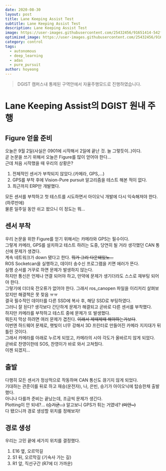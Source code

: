 ```yaml
---
date: 2020-08-30
layout: post
title: Lane Keeping Assist Test
subtitle: Lane Keeping Assist Test
description: Lane Keeping Assist Test
image: https://user-images.githubusercontent.com/25432456/91651414-542f5100-eac7-11ea-8c2c-66eb21f90418.gif
optimized_image: https://user-images.githubusercontent.com/25432456/91651414-542f5100-eac7-11ea-8c2c-66eb21f90418.gif
category: control
tags:
  - autonomous
  - deep_learning
  - adas
  - pure_pursuit
author: hoyeong
---
```


> DGIST 캠퍼스내 통제된 구역안에서 자율주행모드로 진행하였습니다.


# Lane Keeping Assist의 DGIST 원내 주행

## Figure 얻을 준비
오늘은 9월 2일(사실은 0901에 시작해서 2일에 끝난 것. 늘 그렇듯이..)이다.   
곧 논문을 쓰기 위해서 오늘은 Figure를 많이 얻어야 한다...   
근데 처음 시작했을 때 우리의 상황은?   

1. 전체적인 센서가 부착되지 않았다.(카메라, GPS,...)
2. GPS를 부착 후에 Vision-Pure pursuit 알고리즘을 테스트 해본 적이 없다.
3. 최근까지 ERP만 개발했다.

모든 센서를 부착하고 첫 테스트를 시도하면서 아이오닉 개발에 다시 익숙해져야 한다.(하루만에)    
물론 일주일 동안 쉬고 왔으니 이 정도는 뭐...

## 센서 부착
우리 논문을 위한 Figure를 얻기 위해서는 카메라와 GPS는 필수이다.   
그렇게 카메라, GPS를 설치하고 테스트 하려는 도중, 당연히 될 거라 생각했던 CAN 통신에 문제가 생겼다.   
계속 네트워크가 down 됐다고 한다. ~~뭐가 그리 다운돼있노...~~   
ROS Socketcan을 실행하고, 데이터 송수신 프로그램을 키면 에러가 뜬다.   
실행 순서를 거꾸로 하면 문제가 발생하지 않는다.   
하지만 통신은 언제나 연결 되어야 하고, 만약에 문제가 생기더라도 스스로 재부팅 되어야 한다.   
그렇기에 더더욱 잔오류가 없어야 한다. 그래서 ros_canopen 파일을 이리저리 살펴보았지만 해결책은 못 찾음 ㅠㅠ   
결국 필수적인 데이터를 다른 SSD에 복사 후, 해당 SSD로 부팅하였다.   
그러니 잘 된다? 생각보다 간단하게 문제가 해결되고 곧바로 다른 센서를 부착했다.   
하지만 카메라를 부착하고 테스트 중에 문제가 또 발생했다.   
뭐든지 막상 하려면 여러 문제가 겹친다. ~~이래서 제때제때 해야하는가보다~~.   
이번엔 하드웨어 문제로, 햇빛이 너무 강해서 3D 프린터로 만들어진 카메라 지지대가 뒤틀린 것이다.   
그래서 카메라를 아래로 누르게 되었고, 카메라의 시야 각도가 올바르지 않게 되었다.   
곧바로 찬영이한테 SOS, 찬영이가 바로 와서 고쳐줬다.   
이젠 되겠지...   

## 출발
다행히 모든 센서가 정상적으로 작동하며 CAN 통신도 끊기지 않게 되었다.   
기대하는 관준이를 뒤로 하고 재승(운전자), 나, 은빈, 승기가 아이오닉에 탑승한채 출발했다.   
아니나 다를까 준비는 끝났는데, 조금씩 문제가 생긴다.   
Plotting이 안 되네?... ~~(승기군...)~~ 알고보니 GPS가 튀는 거였네? ~~(미안~)~~   
다 됐으니까 경로 생성할 위치를 정해보자!

## 경로 생성
우리는 고민 끝에 세가지 위치를 결정했다.   

1. E16 옆, 오르막길
2. S1 뒤, 오르막길 (기숙사 가는 길)
3. R1 앞, 직선구간 (R7에 더 가까운)
